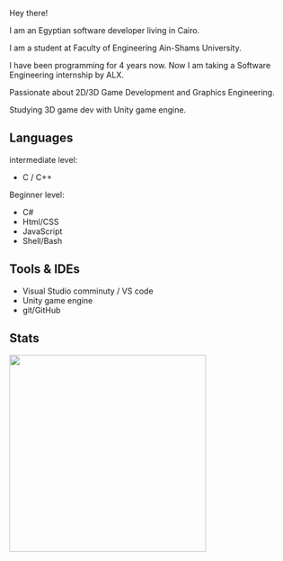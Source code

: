 Hey there!

I am an Egyptian software developer living in Cairo.

I am a student at Faculty of Engineering Ain-Shams University. 

I have been programming for 4 years now. Now I am taking a Software Engineering internship by ALX.

Passionate about 2D/3D Game Development and Graphics Engineering.

Studying 3D game dev with Unity game engine.

## Languages
intermediate level:
  - C / C++

Beginner level:
  - C#
  - Html/CSS
  - JavaScript
  - Shell/Bash

## Tools & IDEs
  - Visual Studio comminuty / VS code
  - Unity game engine
  - git/GitHub

## Stats
<img width="350" src="https://github-readme-stats.vercel.app/api/top-langs/?username=SamehOssama&layout=compact&theme=transparent&bg_color=00000000&hide_border=true"/>



